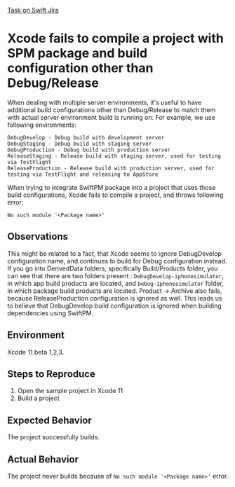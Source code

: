 [Task on Swift Jira](https://bugs.swift.org/browse/SR-11328)

#  Xcode fails to compile a project with SPM package and build configuration other than Debug/Release

When dealing with multiple server environments, it's useful to have additional build configurations other than Debug/Release to match them with actual server environment build is running on.
For example, we use following environments:
```
DebugDevelop - Debug build with development server
DebugStaging - Debug build with staging server
DebugProduction - Debug build with production server
ReleaseStaging - Release build with staging server, used for testing via TestFlight
ReleaseProduction - Release build with production server, used for testing via TestFlight and releasing to AppStore
```

When trying to integrate SwiftPM package into a project that uses those build configurations, Xcode fails to compile a project, and throws following error:

```
No such module '<Package name>'
```

## Observations

This might be related to a fact, that Xcode seems to ignore DebugDevelop configuration name, and continues to build for Debug configuration instead.
If you go into DerivedData folders, specifically Build/Products folder, you can see that there are two folders present : `DebugDevelop-iphonesimulator`, in which app build products are located, and `Debug-iphonesimulator` folder, in which package build products are located. Product -> Archive also fails, because ReleaseProduction configuration is ignored as well.
This leads us to believe that DebugDevelop build configuration is ignored when building dependencies using SwiftPM.

## Environment

Xcode 11 beta 1,2,3.

## Steps to Reproduce

1. Open the sample project in Xcode 11
2. Build a project

## Expected Behavior

The project successfully builds.

## Actual Behavior

The project never builds because of `No such module '<Package name>'` error.
